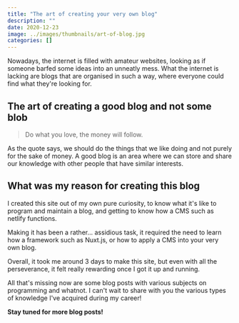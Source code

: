 ```yaml
---
title: "The art of creating your very own blog"
description: ""
date: 2020-12-23
image: ../images/thumbnails/art-of-blog.jpg
categories: []
---
```

Nowadays, the internet is filled with amateur websites, looking as if someone barfed some ideas into an unneatly mess.
What the internet is lacking are blogs that are organised in such a way, where everyone could find what they're looking for.

## The art of creating a good blog and not some blob

> Do what you love, the money will follow.

As the quote says, we should do the things that we like doing and not purely for the sake of money. A good blog is an area where we can store and share our knowledge with other people that have similar interests. 

## What was my reason for creating this blog

I created this site out of my own pure curiosity, to know what it's like to program and maintain a blog, and getting to know how a CMS such as netlify functions.

Making it has been a rather... assidious task, it required the need to learn how a framework such as Nuxt.js, or how to apply a CMS into your very own blog.

Overall, it took me around 3 days to make this site, but even with all the perseverance, it felt really rewarding once I got it up and running.

All that's missing now are some blog posts with various subjects on programming and whatnot. I can't wait to share with you the various types of knowledge I've acquired during my career!

**Stay tuned for more blog posts!**